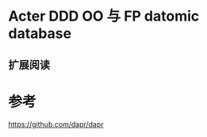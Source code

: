 #  Acter  DDD  OO 与 FP datomic database

## 扩展阅读






##

## 




# 参考

https://github.com/dapr/dapr